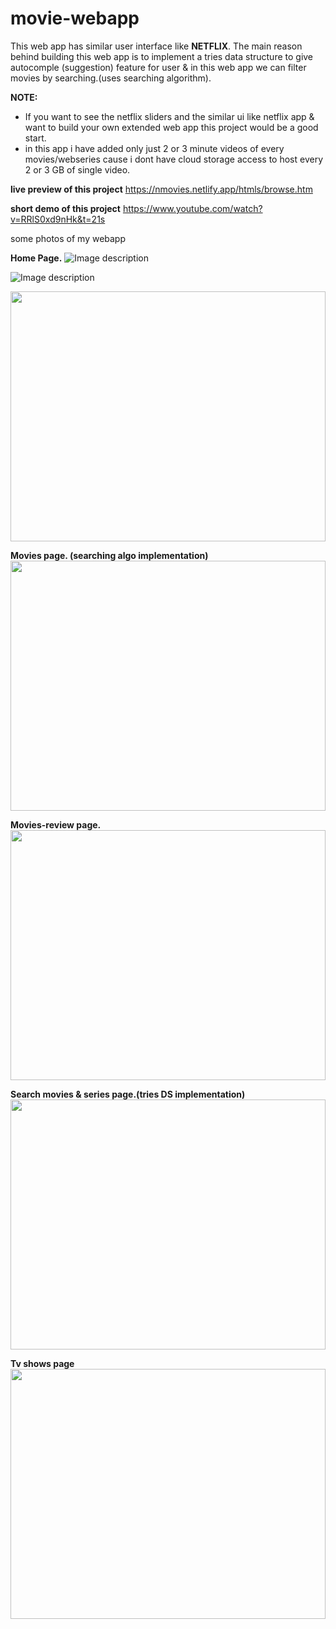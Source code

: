 # movie-webapp

This web app has similar user interface like **NETFLIX**. The main reason behind building this web app is to implement a tries data structure to give autocomple (suggestion) feature for user & in this web app we can filter movies by searching.(uses searching algorithm).

**NOTE:**
- If you want to see the netflix sliders and the similar ui like netflix app & want to build your own extended web app this project would be a good start.
- in this app i have added only just 2 or 3 minute videos of every movies/webseries cause i dont have cloud storage access to host every 2 or 3 GB of single video. 

**live preview of this project** https://nmovies.netlify.app/htmls/browse.htm

**short demo of this project** https://www.youtube.com/watch?v=RRlS0xd9nHk&t=21s

some photos of my webapp

**Home Page.**
![Image description](https://github.com/mehulsatardekar/movie-streaming-webapp/blob/master/pics/2.png)

![Image description](https://github.com/mehulsatardekar/movie-streaming-webapp/blob/master/pics/3.png)

<img src="https://github.com/mehulsatardekar/movie-streaming-webapp/blob/master/pics/4.png" width="100%" height="400" />

**Movies page. (searching algo implementation)**
<img src="https://github.com/mehulsatardekar/movie-streaming-webapp/blob/master/pics/6.png" width="100%" height="400" />

**Movies-review page.**
<img src="https://github.com/mehulsatardekar/movie-streaming-webapp/blob/master/pics/8.png" width="100%" height="400" />

**Search movies & series page.(tries DS implementation)**
<img src="https://github.com/mehulsatardekar/movie-streaming-webapp/blob/master/pics/9.png" width="100%" height="400" />

**Tv shows page**
<img src="https://github.com/mehulsatardekar/movie-streaming-webapp/blob/master/pics/10.png" width="100%" height="400" />






